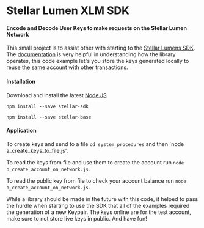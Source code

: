 # Stellar Lumen XLM SDK 
#### Encode and Decode User Keys to make requests on the Stellar Lumen Network

This small project is to assist other with starting to the [Stellar Lumens SDK](https://github.com/stellar/js-stellar-sdk). The [documentation](https://www.stellar.org/developers/guides/get-started/create-account.html) is very helpful in understanding how the library operates, this code example let's you store the keys generated locally to reuse the same account with other transactions. 


#### Installation
Download and install the latest [Node.JS](https://nodejs.org/en/download/)

`npm install --save stellar-sdk`

`npm install --save stellar-base`

#### Application
To create keys and send to a file `cd system_procedures` and then `node a_create_keys_to_file.js'. 

To read the keys from file and use them to create the account run `node b_create_account_on_network.js`.

To read the public key from file to check your account balance run `node b_create_account_on_network.js`.

While a library should be made in the future with this code, it helped to pass the hurdle when starting to use the SDK that all of the examples required the generation of a new Keypair. The keys online are for the test account, make sure to not store live keys in public. And have fun! 